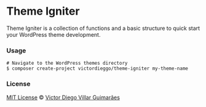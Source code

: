 # Theme Igniter #

Theme Igniter is a collection of functions and a basic structure to quick start your WordPress theme development.

### Usage

```
# Navigate to the WordPress themes directory
$ composer create-project victordieggo/theme-igniter my-theme-name
```

### License

[MIT License](https://victordieggo.mit-license.org/) © [Victor Diego Villar Guimarães](https://victordiego.com)
